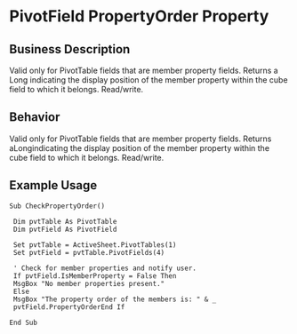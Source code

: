 # PivotField PropertyOrder Property

## Business Description
Valid only for PivotTable fields that are member property fields. Returns a Long indicating the display position of the member property within the cube field to which it belongs. Read/write.

## Behavior
Valid only for PivotTable fields that are member property fields. Returns aLongindicating the display position of the member property within the cube field to which it belongs. Read/write.

## Example Usage
```vba
Sub CheckPropertyOrder() 
 
 Dim pvtTable As PivotTable 
 Dim pvtField As PivotField 
 
 Set pvtTable = ActiveSheet.PivotTables(1) 
 Set pvtField = pvtTable.PivotFields(4) 
 
 ' Check for member properties and notify user. 
 If pvtField.IsMemberProperty = False Then 
 MsgBox "No member properties present." 
 Else 
 MsgBox "The property order of the members is: " & _ 
 pvtField.PropertyOrderEnd If 
 
End Sub
```